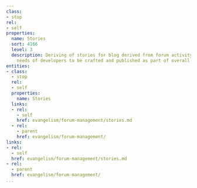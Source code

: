 ```yaml
---
class:
- stop
rel:
- self
properties:
  name: Stories
  sort: 4166
  level: 3
  description: Deriving of stories for blog derived from forum activity, and the actual
    needs of developers to be crafted and published as part of overall editorial strategy.
entities:
- class:
  - stop
  rel:
  - self
  properties:
    name: Stories
  links:
  - rel:
    - self
    href: evangelism/forum-management/stories.md
  - rel:
    - parent
    href: evangelism/forum-management/
links:
- rel:
  - self
  href: evangelism/forum-management/stories.md
- rel:
  - parent
  href: evangelism/forum-management/
...
```

